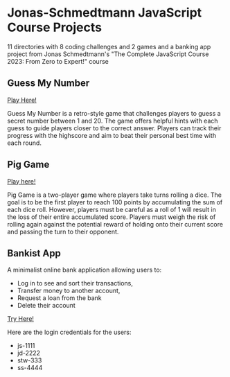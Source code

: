 # Jonas-Schmedtmann JavaScript Course Projects
11 directories with 8 coding challenges and 2 games and a banking app project from Jonas Schmedtmann's 
"The Complete JavaScript Course 2023: From Zero to Expert!" course

## Guess My Number
[Play Here!](https://43lby4.csb.app/)

Guess My Number is a retro-style game that challenges players to guess a secret number between 1 and 20. 
The game offers helpful hints with each guess to guide players closer to the correct answer. 
Players can track their progress with the highscore and aim to beat their personal best time with each round.

## Pig Game
[Play here!](https://j4pu8n.csb.app/) 

Pig Game is a two-player game where players take turns rolling a dice. 
The goal is to be the first player to reach 100 points by accumulating the sum of each dice roll. 
However, players must be careful as a roll of 1 will result in the loss of their entire accumulated score. 
Players must weigh the risk of rolling again against the potential reward of holding onto their current score and passing the turn to their opponent.

## Bankist App 

A minimalist online bank application allowing users to:

- Log in to see and sort their transactions,
- Transfer money to another account,
- Request a loan from the bank
- Delete their account

[Try Here!](https://iremkenar.github.io/bankistApp/)

Here are the login credentials for the users:

* js-1111
* jd-2222
* stw-333
* ss-4444
